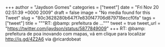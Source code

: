 
+++
author = "Jaydson Gomes"
categories = ["tweet"]
date = "Fri Nov 20 02:51:39 +0000 2009"
draft = false
image = "No media found for this Tweet"
slug = "80c3628280b647f7e830f47706d879718eccf0fa"
tags = ["tweet"]
title = """RT: @bamp: prefeitura de ..."""
tweet = true
tweet_url = "https://twitter.com/jaydson/status/5877849009"
+++
RT: @bamp: prefeitura de poa inovando com mapas, vá em clique para localizar http://is.gd/4Z2A6 via @ricardobeat
